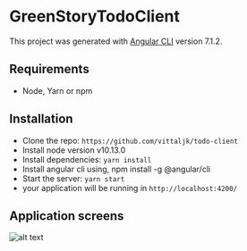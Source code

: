 # GreenStoryTodoClient

This project was generated with [Angular CLI](https://github.com/angular/angular-cli) version 7.1.2.

## Requirements

- Node, Yarn or npm

## Installation

- Clone the repo: `https://github.com/vittaljk/todo-client`
- Install node version v10.13.0
- Install dependencies: `yarn install`
- Install angular cli using, npm install -g @angular/cli
- Start the server: `yarn start`
- your application will be running in `http://localhost:4200/`

## Application screens

![alt text](https://ibb.co/HzfWwLK)
